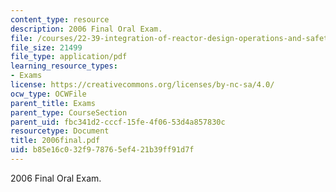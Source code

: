 ```yaml
---
content_type: resource
description: 2006 Final Oral Exam.
file: /courses/22-39-integration-of-reactor-design-operations-and-safety-fall-2006/b85e16c032f978765ef421b39ff91d7f_2006final.pdf
file_size: 21499
file_type: application/pdf
learning_resource_types:
- Exams
license: https://creativecommons.org/licenses/by-nc-sa/4.0/
ocw_type: OCWFile
parent_title: Exams
parent_type: CourseSection
parent_uid: fbc341d2-cccf-15fe-4f06-53d4a857830c
resourcetype: Document
title: 2006final.pdf
uid: b85e16c0-32f9-7876-5ef4-21b39ff91d7f
---
```

2006 Final Oral Exam.